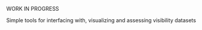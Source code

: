 WORK IN PROGRESS 

Simple tools for interfacing with, visualizing and assessing visibility datasets
